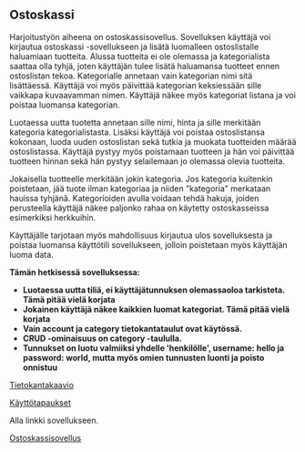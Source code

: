 ## Ostoskassi 
Harjoitustyön aiheena on ostoskassisovellus. Sovelluksen käyttäjä voi kirjautua ostoskassi -sovellukseen ja lisätä luomalleen ostoslistalle haluamiaan tuotteita. Alussa tuotteita ei ole olemassa ja kategorialista saattaa olla tyhjä, joten käyttäjän tulee lisätä haluamansa tuotteet ennen ostoslistan tekoa. Kategorialle annetaan vain kategorian nimi sitä lisättäessä. Käyttäjä voi myös päivittää kategorian keksiessään sille vaikkapa kuvaavamman nimen. Käyttäjä näkee myös kategoriat listana ja voi poistaa luomansa kategorian.

Luotaessa uutta tuotetta annetaan sille nimi, hinta ja sille merkitään kategoria kategorialistasta. Lisäksi käyttäjä voi poistaa ostoslistansa kokonaan, luoda uuden ostoslistan sekä tutkia ja muokata tuotteiden määrää ostoslistassa. Käyttäjä pystyy myös poistamaan tuotteen ja hän voi päivittää tuotteen hinnan sekä hän pystyy selailemaan jo olemassa olevia tuotteita. 

Jokaisella tuotteelle merkitään jokin kategoria. Jos kategoria kuitenkin poistetaan, jää tuote ilman kategoriaa ja niiden "kategoria" merkataan hauissa tyhjänä.  Kategorioiden avulla voidaan tehdä hakuja, joiden perusteella 
käyttäjä näkee paljonko rahaa on käytetty ostoskasseissa esimerkiksi herkkuihin. 

Käyttäjälle tarjotaan myös mahdollisuus kirjautua ulos sovelluksesta ja poistaa luomansa käyttötili sovellukseen, jolloin poistetaan myös käyttäjän luoma data.

**Tämän hetkisessä sovelluksessa:**

* **Luotaessa uutta tiliä, ei käyttäjätunnuksen olemassaoloa tarkisteta. Tämä pitää vielä korjata**
* **Jokainen käyttäjä näkee kaikkien luomat kategoriat. Tämä pitää vielä korjata**
* **Vain account ja category tietokantataulut ovat käytössä.**
* **CRUD -ominaisuus on category -taululla.**
* **Tunnukset on luotu valmiiksi yhdelle 'henkilölle', username: hello ja password: world, mutta myös omien tunnusten luonti ja poisto onnistuu**

[Tietokantakaavio](https://github.com/outisa/Ostoskassi/blob/master/documentation/Tietokantakaavio.md)

[Käyttötapaukset](https://github.com/outisa/Ostoskassi/blob/master/documentation/K%C3%A4ytt%C3%B6tapaukset.md)

Alla linkki sovellukseen.

[Ostoskassisovellus](https://ostoskassi-tsoha.herokuapp.com)


